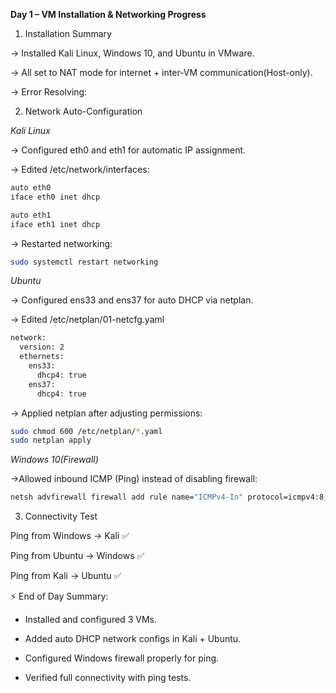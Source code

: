 **Day 1 – VM Installation & Networking Progress**

1. Installation Summary

-> Installed Kali Linux, Windows 10, and Ubuntu in VMware.

-> All set to NAT mode for internet + inter-VM communication(Host-only).

-> Error Resolving:

2. Network Auto-Configuration

*Kali Linux*

-> Configured eth0 and eth1 for automatic IP assignment.

-> Edited /etc/network/interfaces:

```bash 
auto eth0
iface eth0 inet dhcp

auto eth1
iface eth1 inet dhcp
```
-> Restarted networking:

```bash
sudo systemctl restart networking
```

*Ubuntu*

-> Configured ens33 and ens37 for auto DHCP via netplan.

-> Edited /etc/netplan/01-netcfg.yaml

```bash
network:
  version: 2
  ethernets:
    ens33:
      dhcp4: true
    ens37:
      dhcp4: true

```
-> Applied netplan after adjusting permissions:

```bash
sudo chmod 600 /etc/netplan/*.yaml
sudo netplan apply
```

*Windows 10(Firewall)*

->Allowed inbound ICMP (Ping) instead of disabling firewall:

```bash
netsh advfirewall firewall add rule name="ICMPv4-In" protocol=icmpv4:8,any dir=in action=allow
```

3. Connectivity Test

Ping from Windows → Kali ✅

Ping from Ubuntu → Windows ✅

Ping from Kali → Ubuntu ✅

⚡ End of Day Summary:

- Installed and configured 3 VMs.

- Added auto DHCP network configs in Kali + Ubuntu.

- Configured Windows firewall properly for ping.

- Verified full connectivity with ping tests.